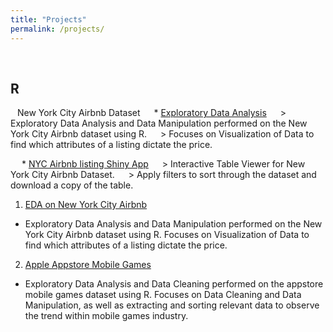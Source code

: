 ```yaml
---
title: "Projects"
permalink: /projects/
---
```



<br/>

__R__
-----

&ensp; New York City Airbnb Dataset
&ensp;&ensp; * [Exploratory Data Analysis](/nyc_airbnb/)
&ensp;&ensp; > Exploratory Data Analysis and Data Manipulation performed on the New York City Airbnb dataset using R.
&ensp;&ensp; > Focuses on Visualization of Data to find which attributes of a listing dictate the price.

&ensp;&ensp; * [NYC Airbnb listing Shiny App](https://junsu-ku.shinyapps.io/listing_viewer_shiny_app/)
&ensp;&ensp; > Interactive Table Viewer for New York City Airbnb Dataset.
&ensp;&ensp; > Apply filters to sort through the dataset and download a copy of the table.

1. [EDA on New York City Airbnb](/nyc_airbnb/)
- Exploratory Data Analysis and Data Manipulation performed on the New York City Airbnb dataset using R. Focuses on Visualization of Data to find which attributes of a listing dictate the price.

2. [Apple Appstore Mobile Games](https://junsu-ku.github.io/17K-Mobile-Strategy-Games/)
- Exploratory Data Analysis and Data Cleaning performed on the appstore mobile games dataset using R. Focuses on Data Cleaning and Data Manipulation, as well as extracting and sorting relevant data to observe the trend within mobile games industry.

